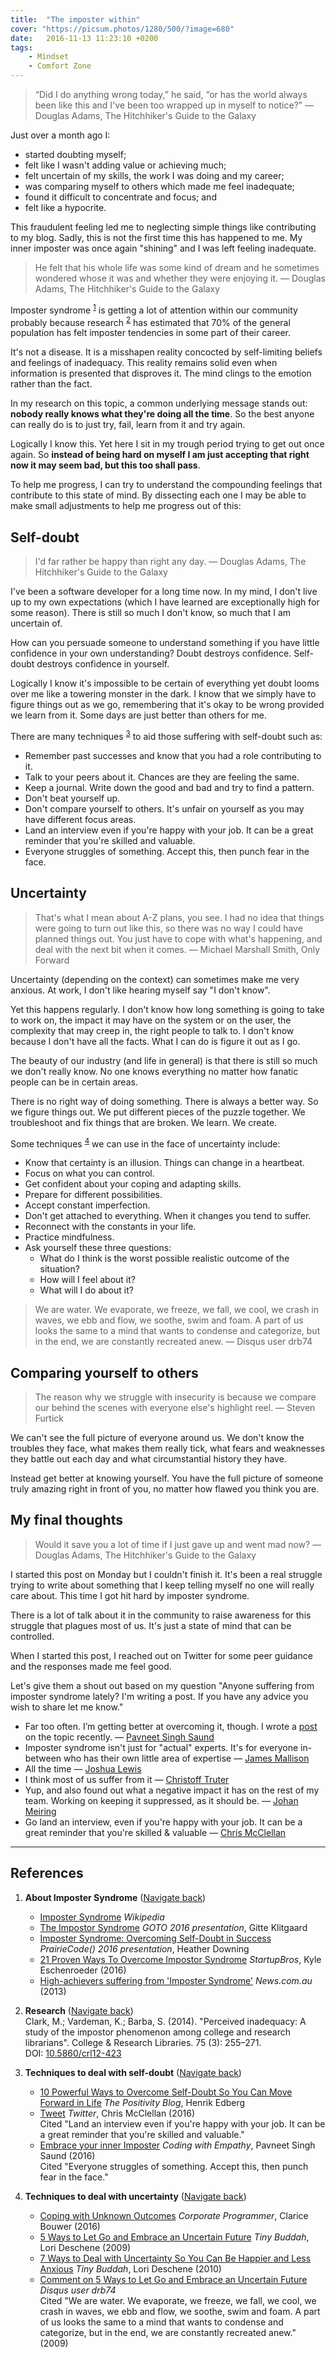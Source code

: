 ```yaml
---
title:  "The imposter within"
cover: "https://picsum.photos/1280/500/?image=680"
date:   2016-11-13 11:23:10 +0200
tags: 
    - Mindset 
    - Comfort Zone
---
```


> “Did I do anything wrong today,” he said, “or has the world always been like
  this and I've been too wrapped up in myself to notice?” ― Douglas Adams,
  The Hitchhiker's Guide to the Galaxy

Just over a month ago I:

* started doubting myself;
* felt like I wasn't adding value or achieving much;
* felt uncertain of my skills, the work I was doing and my career;
* was comparing myself to others which made me feel inadequate;
* found it difficult to concentrate and focus; and
* felt like a hypocrite.

This fraudulent feeling led me to neglecting simple things like contributing to
my blog. Sadly, this is not the first time this has happened to me. My inner
imposter was once again "shining" and I was left feeling inadequate.

> He felt that his whole life was some kind of dream and he sometimes
 wondered whose it was and whether they were enjoying it.
 ― Douglas Adams, The Hitchhiker's Guide to the Galaxy

Imposter syndrome <sup id="footnote-1">[1](#footnote-1-ref)</sup> is getting
a lot of attention within our community probably because research
<sup id="footnote-2">[2](#footnote-2-ref)</sup> has estimated that 70% of the
general population has felt imposter tendencies in some part of their career.

It's not a disease. It is a misshapen reality concocted by self-limiting beliefs
and feelings of inadequacy. This reality remains solid even when information
is presented that disproves it. The mind clings to the emotion rather than
the fact.

In my research on this topic, a common underlying message stands out:
**nobody really knows what they're doing all the time**. So the best anyone can
really do is to just try, fail, learn from it and try again.

Logically I know this. Yet here I sit in my trough period trying to get out once
again. So **instead of being hard on myself I am just accepting that right now
it may seem bad, but this too shall pass**.

To help me progress, I can try to understand the compounding feelings that
contribute to this state of mind. By dissecting each one I may be able to make
small adjustments to help me progress out of this:

## Self-doubt

> I'd far rather be happy than right any day.
  ― Douglas Adams, The Hitchhiker's Guide to the Galaxy

I've been a software developer for a long time now. In my mind, I don't live up
to my own expectations (which I have learned are exceptionally high for some
reason). There is still so much I don't know, so much that I am uncertain of.

How can you persuade someone to understand something if you have little
confidence in your own understanding? Doubt destroys confidence. Self-doubt
destroys confidence in yourself.

Logically I know it's impossible to be certain of everything yet doubt
looms over me like a towering monster in the dark. I know that we simply have
to figure things out as we go,
remembering that it's okay to be wrong provided we learn from it. Some days
are just better than others for me.

There are many techniques <sup id="footnote-3">[3](#footnote-3-ref)</sup> to aid
those suffering with self-doubt such as:

* Remember past successes and know that you had a role contributing to it.
* Talk to your peers about it. Chances are they are feeling the same.
* Keep a journal. Write down the good and bad and try to find a pattern.
* Don't beat yourself up.
* Don't compare yourself to others. It's unfair on yourself as you may have
  different focus areas.
* Land an interview even if you're happy with your job. It can be a great
  reminder that you're skilled and valuable.
* Everyone struggles of something. Accept this, then punch fear in the face.

## Uncertainty

> That's what I mean about A-Z plans, you see. I had no idea that things were
  going to turn out like this, so there was no way I could have planned things
  out. You just have to cope with what's happening, and deal with the next bit
  when it comes. ― Michael Marshall Smith, Only Forward

Uncertainty (depending on the context) can sometimes make me very anxious.
At work, I don't like hearing myself say "I don't know".

Yet this happens regularly. I don't know how long something is going to take to
work on, the impact it may have on the system or on the user, the complexity
that may creep in, the right people to talk to. I don't know because I don't
have all the facts. What I can do is figure it out as I go.

The beauty of our industry (and life in general) is that there is still so much
we don't really know. No one knows everything no matter how fanatic people can
be in certain areas.

There is no right way of doing something. There is always a better way. So we
figure things out. We put different pieces of the puzzle together. We
troubleshoot and fix things that are broken. We learn. We create.

Some techniques <sup id="footnote-4">[4](#footnote-4-ref)</sup> we
can use in the face of uncertainty include:

* Know that certainty is an illusion. Things can change in a heartbeat.
* Focus on what you can control.
* Get confident about your coping and adapting skills.
* Prepare for different possibilities.
* Accept constant imperfection.
* Don't get attached to everything. When it changes you tend to suffer.
* Reconnect with the constants in your life.
* Practice mindfulness.
* Ask yourself these three questions:
  * What do I think is the worst possible realistic outcome of the situation?
  * How will I feel about it?
  * What will I do about it?

> We are water. We evaporate, we freeze, we fall, we cool, we crash in waves,
  we ebb and flow, we soothe, swim and foam. A part of us looks the same to a
  mind that wants to condense and categorize, but in the end, we are
  constantly recreated anew. ― Disqus user drb74

## Comparing yourself to others

> The reason why we struggle with insecurity is because we compare our behind
  the scenes with everyone else's highlight reel. ― Steven Furtick

We can't see the full picture of everyone around us. We don't know the troubles
they face, what makes them really tick, what fears and weaknesses they
battle out each day and what circumstantial history they have.

Instead get better at knowing yourself. You have the full picture of someone
truly amazing right in front of you, no matter how flawed you think you are.

## My final thoughts

> Would it save you a lot of time if I just gave up and went mad now?
  ― Douglas Adams, The Hitchhiker's Guide to the Galaxy

I started this post on Monday but I couldn't finish it. It's been a real struggle
trying to write about something that I keep telling myself no one will really
care about. This time I got hit hard by imposter syndrome.

There is a lot of talk about it in the community to raise awareness for this
struggle that plagues most of us. It's just a state of mind that can be
controlled.

When I started this post, I reached out on Twitter for some peer guidance and
the responses made me feel good.

Let's give them a shout out based on my question "Anyone suffering from
imposter syndrome lately? I'm writing a post. If you have any advice you wish
to share let me know."

* Far too often. I’m getting better at overcoming it, though. I wrote a
  [post](http://codingwithempathy.com/2016/09/20/embrace-your-inner-imposter/) on
  the topic recently. ― [Pavneet Singh Saund](https://twitter.com/pavsaund/status/795741588144214016)
* Imposter syndrome isn't just for "actual" experts. It's for everyone in-between
  who has their own little area of expertise ― [James Mallison](https://twitter.com/J7mbo/status/795940602357673986)
* All the time ― [Joshua Lewis](https://twitter.com/joshilewis/status/795751736447270913)
* I think most of us suffer from it ― [Christoff Truter](https://twitter.com/cstruter/status/795899354926223360)
* Yup, and also found out what a negative impact it has on the rest of my team.
  Working on keeping it suppressed, as it should be. ― [Johan Meiring](https://twitter.com/johanmeiring/status/795844400798633984)
* Go land an interview, even if you're happy with your job. It can be a great reminder
  that you're skilled & valuable ― [Chris McClellan](https://twitter.com/Rubberduck203/status/795798471727087619)

---

## References

1. <a id="footnote-1-ref"></a>**About Imposter Syndrome** ([Navigate back](#footnote-1))
   * [Imposter Syndrome](https://en.wikipedia.org/wiki/Impostor_syndrome) *Wikipedia*
   * [The Impostor Syndrome](https://www.youtube.com/watch?v=vLpqq0ljawE)
     *GOTO 2016 presentation*, Gitte Klitgaard
   * [Imposter Syndrome: Overcoming Self-Doubt in Success](https://www.youtube.com/watch?v=Bcth23hSRC0)
     *PrairieCode() 2016 presentation*, Heather Downing
   * [21 Proven Ways To Overcome Impostor Syndrome](http://startupbros.com/21-ways-overcome-impostor-syndrome/)
     *StartupBros*, Kyle Eschenroeder (2016)
   * [High-achievers suffering from 'Imposter Syndrome'](http://www.news.com.au/finance/highachievers-suffering-from-imposter-syndrome/story-e6frfm1i-1226779707766)
     *News.com.au* (2013)

2. <a id="footnote-2-ref"></a>**Research** ([Navigate back](#footnote-2))<br/>
   Clark, M.; Vardeman, K.; Barba, S. (2014).
   "Perceived inadequacy: A study of the impostor phenomenon among college and
   research librarians". College & Research Libraries. 75 (3): 255–271.<br/>
   DOI: [10.5860/crl12-423](http://10.5860/crl12-423)

3. <a id="footnote-3-ref"></a>**Techniques to deal with self-doubt** ([Navigate back](#footnote-3))<br/>
   * [10 Powerful Ways to Overcome Self-Doubt So You Can Move Forward in Life](http://www.positivityblog.com/index.php/2015/12/16/overcome-self-doubt/)
     *The Positivity Blog*, Henrik Edberg
   * [Tweet](https://twitter.com/Rubberduck203/status/795798471727087619)
     *Twitter*, Chris McClellan (2016)<br/>
     Cited "Land an interview even if you're happy with your job. It can be a great
       reminder that you're skilled and valuable."
   * [Embrace your inner Imposter](http://codingwithempathy.com/2016/09/20/embrace-your-inner-imposter/)
     *Coding with Empathy*, Pavneet Singh Saund (2016)<br/>
     Cited "Everyone struggles of something. Accept this, then punch fear in the face."

4. <a id="footnote-4-ref"></a>**Techniques to deal with uncertainty** ([Navigate back](#footnote-4))<br/>
   * [Coping with Unknown Outcomes](/blog/coping-with-unknown-outcomes/)
     *Corporate Programmer*, Clarice Bouwer (2016)
   * [5 Ways to Let Go and Embrace an Uncertain Future](http://tinybuddha.com/blog/5-ways-to-let-go-and-embrace-an-uncertain-future/)
     *Tiny Buddah*, Lori Deschene (2009)
   * [7 Ways to Deal with Uncertainty So You Can Be Happier and Less Anxious](http://tinybuddha.com/blog/7-ways-to-deal-with-uncertainty/)
     *Tiny Buddah*, Lori Deschene (2010)
   * [Comment on 5 Ways to Let Go and Embrace an Uncertain Future](https://disqus.com/by/drb74/) *Disqus user
     drb74*<br/>
     Cited "We are water. We evaporate, we freeze, we fall, we cool, we
     crash in waves, we ebb and flow, we soothe, swim and foam. A part of us
     looks the same to a mind that wants to condense and categorize, but in
     the end, we are constantly recreated anew." (2009)
